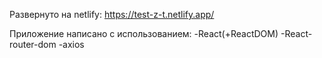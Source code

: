 Развернуто на netlify: https://test-z-t.netlify.app/

Приложение написано с использованием:
  -React(+ReactDOM)
  -React-router-dom
  -axios
